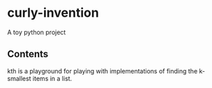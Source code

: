 # curly-invention
A toy python project


## Contents
kth is a playground for playing with implementations of finding the k-smallest items in a list.
